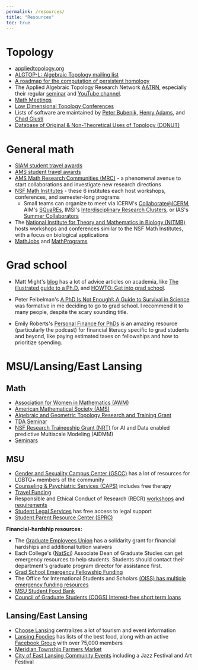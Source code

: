 ```yaml
---
permalink: /resources/
title: "Resources"
toc: true
---
```



# Topology

* [appliedtopology.org](https://appliedtopology.org/)
* <a href="https://rezk.web.illinois.edu/algtop-l/algtop-l.html">ALGTOP-L: Algebraic Topology mailing list</a>
* <a href="https://epjdatascience.springeropen.com/articles/10.1140/epjds/s13688-017-0109-5">A roadmap for the computation of persistent homology</a>
* The Applied Algebraic Topology Research Network <a href="https://aatrn.net">AATRN</a>, especially their regular <a href="https://www.aatrn.net/seminar">seminar</a> and [YouTube channel](https://www.youtube.com/@aatrn1).
* [Math Meetings](https://mathmeetings.net/at-gt)
* [Low Dimensional Topology Conferences](https://sites.google.com/site/lowdimtopologyconferences/)
* Lists of software are maintained by [Peter Bubenik](https://people.clas.ufl.edu/peterbubenik/software/), [Henry Adams](https://www.math.colostate.edu/~adams/advising/appliedTopologySoftware/), and [Chad Giusti](https://www.chadgiusti.com/software.html)
* [Database of Original & Non-Theoretical Uses of Topology (DONUT)](https://donut.topology.rocks/)

# General math

* [SIAM student travel awards](https://www.siam.org/conferences-events/conference-support/travel-and-registration-support/)
* [AMS student travel awards](https://www.ams.org/grants-awards/travel-grants)
* [AMS Math Research Communities (MRC)](https://www.ams.org/learning-careers/profdev/research-communities/mrc) - a phenomenal avenue to start collaborations and investigate new research directions
* [NSF Math Institutes](https://mathinstitutes.org/institutes) - these 6 institutes each host workshops, conferences, and semester-long programs
  * Small teams can organize to meet via ICERM's [Collaborate@ICERM](https://icerm.brown.edu/collaborate), AIM's [SQuaREs](https://aimath.org/programs/squares/), IMSI's [Interdisciplinary Research Clusters](https://www.imsi.institute/proposals/irc/), or IAS's [Summer Collaborators](https://www.ias.edu/math/summercollaborators)
* The [National Institute for Theory and Mathematics in Biology (NITMB)](https://www.nitmb.org/programs) hosts workshops and conferences similar to the NSF Math Institutes, with a focus on biological applications
* [MathJobs](https://www.mathjobs.org/jobs/list) and [MathPrograms](https://www.mathprograms.org/db/program)

# Grad school

* Matt Might's <a href="https://matt.might.net/articles/">blog</a> has a lot of advice articles on academia, like  <a href="https://matt.might.net/articles/phd-school-in-pictures/"> The illustrated guide to a Ph.D.</a> and <a href="https://matt.might.net/articles/how-to-apply-and-get-in-to-graduate-school-in-science-mathematics-engineering-or-computer-science/"> HOWTO: Get into grad school</a>. 

* Peter Feibelman's <a href="https://www.amazon.com/gp/product/0465022227"> A PhD Is Not Enough!: A Guide to Survival in Science</a> was formative in me deciding to go to grad school. I recommend it to many people, despite the scary sounding title.

* Emily Roberts's <a href="https://pfforphds.com/">Personal Finance for PhDs</a> is an amazing resource (particularly the podcast) for financial literacy specific to grad students and beyond, like paying estimated taxes on fellowships and how to prioritize spending. 

# MSU/Lansing/East Lansing
## Math
 * [Association for Women in Mathematics (AWM)](https://apps.math.msu.edu/PageSpace/pb/awm/)
 * [American Mathematical Society (AMS)](https://apps.math.msu.edu/PageSpace/pb/ams)
 * [Algebraic and Geometric Topology Research and Training Grant](https://sites.google.com/msu.edu/msutopologyrtg)
 * [TDA Seminar](https://cmse.msu.edu/NewsEvents/tda_seminar/index.aspx)
 * [NSF Research Traineeship Grant (NRT)](https://cmse.msu.edu/NewsEvents/tda_seminar/index.aspx) for AI and Data enabled predictive Multiscale Modeling (AIDMM)
* [Seminars](https://math.msu.edu/Research/active-seminars.aspx)
## MSU
* [Gender and Sexuality Campus Center (GSCC)](https://gscc.msu.edu/index.html) has a lot of resources for LGBTQ+ members of the community
* [Counseling & Psychiatric Services (CAPS)](https://caps.msu.edu/) includes free therapy
* [Travel Funding](https://grad.msu.edu/fellowships/travel)
* Responsible and Ethical Conduct of Research (RECR) [workshops](https://grad.msu.edu/recr) and [requirements](https://grad.msu.edu/researchintegrity)
* [Student Legal Services](https://studentlegalservices.com/index.html) has free access to legal support
* [Student Parent Resource Center (SPRC)](https://studentparents.msu.edu/)

**Financial-hardship resources:** 
* The [Graduate Employees Union](https://geuatmsu.org/member-benefits/) has a solidarity grant for financial hardships and additional tuition waivers
* Each College's ([NatSci](https://natsci.msu.edu/about/college-leadership.aspx)) Associate Dean of Graduate Studies can get emergency resources to help students. Students should contact their department's graduate program director for assistance first. 
* [Grad School Emergency Fellowship Funding](https://grad.msu.edu/fellowships/emergency-fellowship-funding)
* The Office for International Students and Scholars [(OISS) has multiple emergency funding resources](https://oiss.isp.msu.edu/grants/grants-and-scholarships-overview/oiss-funding/)
* [MSU Student Food Bank](https://foodbank.msu.edu/index.html)
* [Council of Graduate Students (COGS) Interest-free short term loans](https://cogs.msu.edu/services/loans/)

## Lansing/East Lansing
* [Choose Lansing](https://www.lansing.org/) centralizes a lot of tourism and event information
* [Lansing Foodies](https://lansingfoodies.com/) has lists of the best food, along with an active [Facebook Group](https://www.facebook.com/groups/lansingfoodies) with over 75,000 members
* [Meridian Township Farmers Market](https://www.meridian.mi.us/community/explore-meridian/meridian-farmers-market)
* [City of East Lansing Community Events](https://www.cityofeastlansing.com/133/Community-Events) including a Jazz Festival and Art Festival